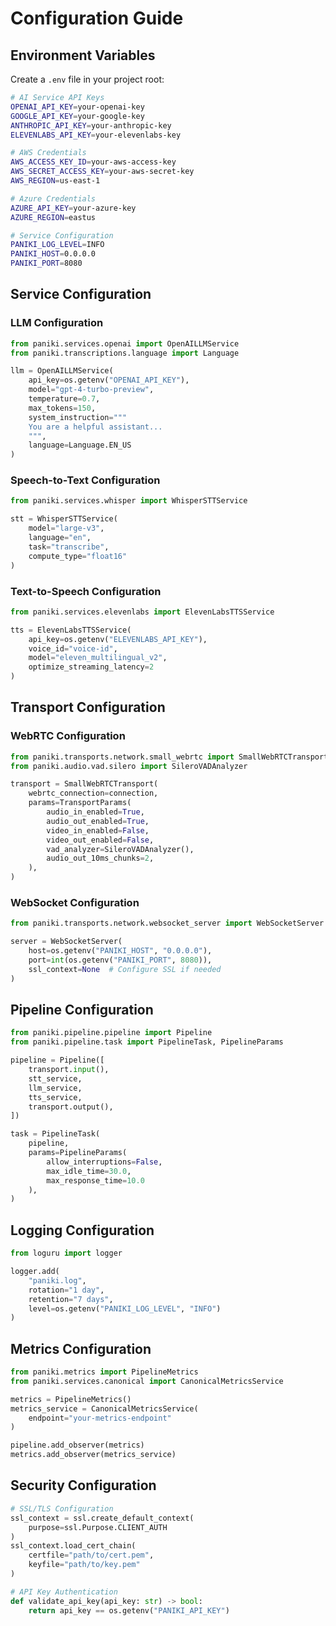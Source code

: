 # Configuration Guide

## Environment Variables

Create a `.env` file in your project root:

```bash
# AI Service API Keys
OPENAI_API_KEY=your-openai-key
GOOGLE_API_KEY=your-google-key
ANTHROPIC_API_KEY=your-anthropic-key
ELEVENLABS_API_KEY=your-elevenlabs-key

# AWS Credentials
AWS_ACCESS_KEY_ID=your-aws-access-key
AWS_SECRET_ACCESS_KEY=your-aws-secret-key
AWS_REGION=us-east-1

# Azure Credentials
AZURE_API_KEY=your-azure-key
AZURE_REGION=eastus

# Service Configuration
PANIKI_LOG_LEVEL=INFO
PANIKI_HOST=0.0.0.0
PANIKI_PORT=8080
```

## Service Configuration

### LLM Configuration

```python
from paniki.services.openai import OpenAILLMService
from paniki.transcriptions.language import Language

llm = OpenAILLMService(
    api_key=os.getenv("OPENAI_API_KEY"),
    model="gpt-4-turbo-preview",
    temperature=0.7,
    max_tokens=150,
    system_instruction="""
    You are a helpful assistant...
    """,
    language=Language.EN_US
)
```

### Speech-to-Text Configuration

```python
from paniki.services.whisper import WhisperSTTService

stt = WhisperSTTService(
    model="large-v3",
    language="en",
    task="transcribe",
    compute_type="float16"
)
```

### Text-to-Speech Configuration

```python
from paniki.services.elevenlabs import ElevenLabsTTSService

tts = ElevenLabsTTSService(
    api_key=os.getenv("ELEVENLABS_API_KEY"),
    voice_id="voice-id",
    model="eleven_multilingual_v2",
    optimize_streaming_latency=2
)
```

## Transport Configuration

### WebRTC Configuration

```python
from paniki.transports.network.small_webrtc import SmallWebRTCTransport
from paniki.audio.vad.silero import SileroVADAnalyzer

transport = SmallWebRTCTransport(
    webrtc_connection=connection,
    params=TransportParams(
        audio_in_enabled=True,
        audio_out_enabled=True,
        video_in_enabled=False,
        video_out_enabled=False,
        vad_analyzer=SileroVADAnalyzer(),
        audio_out_10ms_chunks=2,
    ),
)
```

### WebSocket Configuration

```python
from paniki.transports.network.websocket_server import WebSocketServer

server = WebSocketServer(
    host=os.getenv("PANIKI_HOST", "0.0.0.0"),
    port=int(os.getenv("PANIKI_PORT", 8080)),
    ssl_context=None  # Configure SSL if needed
)
```

## Pipeline Configuration

```python
from paniki.pipeline.pipeline import Pipeline
from paniki.pipeline.task import PipelineTask, PipelineParams

pipeline = Pipeline([
    transport.input(),
    stt_service,
    llm_service,
    tts_service,
    transport.output(),
])

task = PipelineTask(
    pipeline,
    params=PipelineParams(
        allow_interruptions=False,
        max_idle_time=30.0,
        max_response_time=10.0
    ),
)
```

## Logging Configuration

```python
from loguru import logger

logger.add(
    "paniki.log",
    rotation="1 day",
    retention="7 days",
    level=os.getenv("PANIKI_LOG_LEVEL", "INFO")
)
```

## Metrics Configuration

```python
from paniki.metrics import PipelineMetrics
from paniki.services.canonical import CanonicalMetricsService

metrics = PipelineMetrics()
metrics_service = CanonicalMetricsService(
    endpoint="your-metrics-endpoint"
)

pipeline.add_observer(metrics)
metrics.add_observer(metrics_service)
```

## Security Configuration

```python
# SSL/TLS Configuration
ssl_context = ssl.create_default_context(
    purpose=ssl.Purpose.CLIENT_AUTH
)
ssl_context.load_cert_chain(
    certfile="path/to/cert.pem",
    keyfile="path/to/key.pem"
)

# API Key Authentication
def validate_api_key(api_key: str) -> bool:
    return api_key == os.getenv("PANIKI_API_KEY")
```